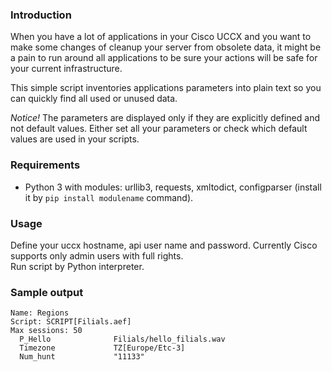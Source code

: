 ### Introduction
When you have a lot of applications in your Cisco UCCX and you want to make some changes of cleanup your server from obsolete data, it might be a pain to run around all applications to be sure your actions will be safe for your current infrastructure.  

This simple script inventories applications parameters into plain text so you can quickly find all used or unused data.  

_Notice!_ The parameters are displayed only if they are explicitly defined and not default values. Either set all your parameters or check which default values are used in your scripts.

### Requirements
- Python 3 with modules: urllib3, requests, xmltodict, configparser (install it by `pip install modulename` command).

### Usage
Define your uccx hostname, api user name and password. Currently Cisco supports only admin users with full rights.  
Run script by Python interpreter.

### Sample output
```
Name: Regions
Script: SCRIPT[Filials.aef]
Max sessions: 50
  P_Hello              Filials/hello_filials.wav
  Timezone             TZ[Europe/Etc-3]
  Num_hunt             "11133"
```
